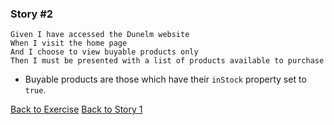 ### Story #2

```
Given I have accessed the Dunelm website
When I visit the home page
And I choose to view buyable products only
Then I must be presented with a list of products available to purchase
```

- Buyable products are those which have their `inStock` property set to `true`.

[Back to Exercise](./exercise.md)
[Back to Story 1](./story1.md)

